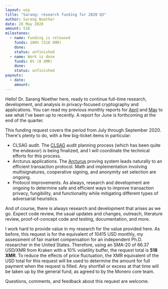 ```yaml
---
layout: wip
title: "Sarang: research funding for 2020 Q3"
author: Sarang Noether
date: 28 May 2020
amount: 518
milestones:
  - name: Funding is released
    funds: 100% (518 XMR)
    done:
    status: unfinished
  - name: Work is done
    funds: 0% (0 XMR)
    done:
    status: unfinished
payouts:
  - date:
    amount:
---
```

Hello! Dr. Sarang Noether here, ready to continue full-time research, development, and analysis in privacy-focused cryptography and applications. You can read my previous monthly reports for [April](https://repo.getmonero.org/monero-project/ccs-proposals/-/merge_requests/131#note_9896) and [May](https://repo.getmonero.org/monero-project/ccs-proposals/-/merge_requests/131#note_9975) to see what I've been up to recently. A report for June is forthcoming at the end of the quarter.

This funding request covers the period from July through September 2020. There's plenty to do, with a few big-ticket items in particular:
- CLSAG audit. The [CLSAG](https://eprint.iacr.org/2019/654) audit planning process (which has been quite the endeavor) is being finalized, and I will coordinate the technical efforts for this process.
- Arcturus applications. The [Arcturus](https://eprint.iacr.org/2020/312) proving system leads naturally to an efficient transaction protocol. Math and implementation involving multisignatures, cooperative signing, and anonymity set selection are ongoing.
- Protocol improvements. As always, research and development are ongoing to determine safe and efficient ways to improve transaction privacy, fungibility, and functionality while mitigating different types of adversarial heuristics.

And of course, there is always research and development that arises as we go. Expect code review, the usual updates and changes, outreach, literature review, proof-of-concept code and testing, documentation, and more.

I work hard to provide value in my research for the value provided here. As before, this request is for the equivalent of 10415 USD monthly, my assessment of fair market compensation for an independent Ph.D. researcher in the United States. Therefore, using an SMA-20 of 66.37 USD/XMR from Kraken with a 10% volatility buffer, the request total is **518 XMR**. To reduce the effects of price fluctuation, the XMR equivalent of the USD total for this request will be used to determine the amount for full payment when the request is filled. Any shortfall or excess at that time will be taken up by the general fund, as agreed to by the Monero core team.

Questions, comments, and feedback about this request are welcome.
